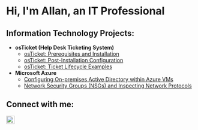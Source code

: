 <h1>Hi, I'm Allan, an IT Professional</a></h1>

<h2> Information Technology Projects:</h2>

- <b>osTicket (Help Desk Ticketing System)</b>
  - [osTicket: Prerequisites and Installation](https://github.com/allanserpa/osticket-prereqs)
  - [osTicket: Post-Installation Configuration](https://github.com/allanserpa/post-install-config)
  - [osTicket: Ticket Lifecycle Examples](https://github.com/allanserpa/ticket-lifecycle)
- <b>Microsoft Azure</b>
  - [Configuring On-premises Active Directory within Azure VMs](https://github.com/allanserpa/configure-ad)
  - [Network Security Groups (NSGs) and Inspecting Network Protocols](https://github.com/allanserpa/azure-network-protocols)

<h2>Connect with me:</h2>

[<img align="left" alt="Josh | LinkedIn" width="22px" src="https://cdn.jsdelivr.net/npm/simple-icons@v3/icons/linkedin.svg" />][linkedin]

[linkedin]: https://www.linkedin.com/in/allan-serpa-771271241
